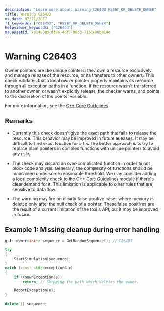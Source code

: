```yaml
---
description: "Learn more about: Warning C26403 RESET_OR_DELETE_OWNER"
title: Warning C26403
ms.date: 07/21/2017
f1_keywords: ["C26403", "RESET_OR_DELETE_OWNER"]
helpviewer_keywords: ["C26403"]
ms.assetid: 7e14868d-df86-4df3-98d3-71b1e80ba14e
---
```

# Warning C26403

Owner pointers are like unique pointers: they own a resource exclusively, and manage release of the resource, or its transfers to other owners. This check validates that a local owner pointer properly maintains its resource through all execution paths in a function. If the resource wasn't transferred to another owner, or wasn't explicitly release, the checker warns, and points to the declaration of the pointer variable.

For more information, see the [C++ Core Guidelines](https://github.com/isocpp/CppCoreGuidelines/blob/master/CppCoreGuidelines.md#r-resource-management).

## Remarks

- Currently this check doesn't give the exact path that fails to release the resource. This behavior may be improved in future releases. It may be difficult to find exact location for a fix. The better approach is to try to replace plain pointers in complex functions with unique pointers to avoid any risks.

- The check may discard an over-complicated function in order to not block code analysis. Generally, the complexity of functions should be maintained under some reasonable threshold. We may consider adding a local complexity check to the C++ Core Guidelines module if there's clear demand for it. This limitation is applicable to other rules that are sensitive to data flow.

- The warning may fire on clearly false positive cases where memory is deleted only after the null check of a pointer. These false positives are the result of a current limitation of the tool's API, but it may be improved in future.

## Example 1: Missing cleanup during error handling

```cpp
gsl::owner<int*> sequence = GetRandomSequence(); // C26403

try
{
    StartSimulation(sequence);
}
catch (const std::exception& e)
{
    if (KnownException(e))
        return; // Skipping the path which deletes the owner.

    ReportException(e);
}

delete [] sequence;
```
